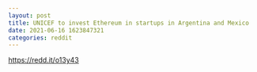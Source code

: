```yaml
--- 
layout: post 
title: UNICEF to invest Ethereum in startups in Argentina and Mexico 
date: 2021-06-16 1623847321 
categories: reddit 
--- 
```

https://redd.it/o13y43